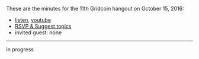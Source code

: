 These are the minutes for the 11th Gridcoin hangout on October 15, 2016:
* [listen](), [youtube](https://www.youtube.com/watch?v=iq1Z5mLEfR0)
* [RSVP & Suggest topics](https://steemit.com/gridcoin/@cm-steem/gridcoin-community-hangout-011-rsvp-and-suggest-topics)
* invited guest: none

***

in progress
